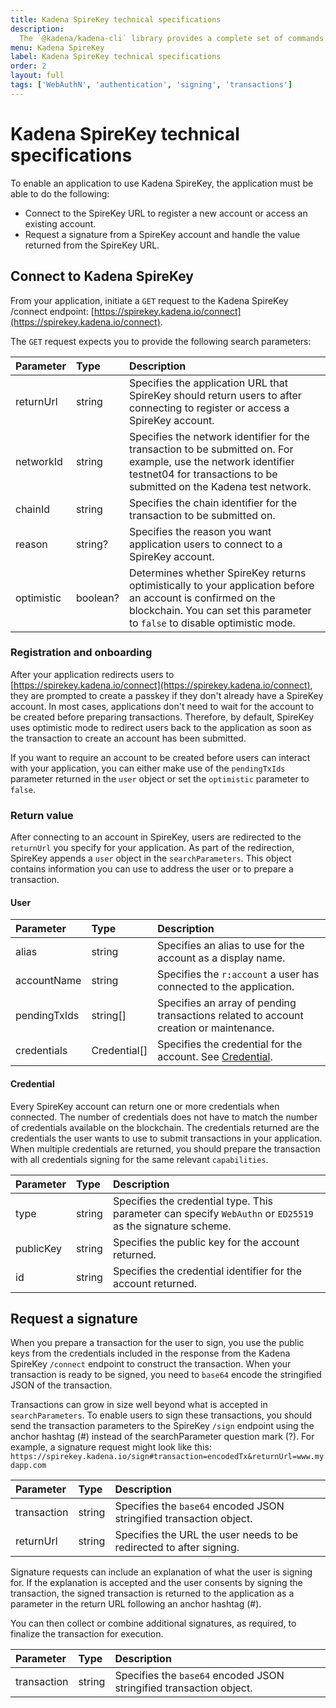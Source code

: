 ```yaml
---
title: Kadena SpireKey technical specifications
description:
  The `@kadena/kadena-cli` library provides a complete set of commands for creating applications and interacting with the Kadena network interactively or by using scripts from the command-line.
menu: Kadena SpireKey
label: Kadena SpireKey technical specifications
order: 2
layout: full
tags: ['WebAuthN', 'authentication', 'signing', 'transactions']
---
```


# Kadena SpireKey technical specifications

To enable an application to use Kadena SpireKey, the application must be able to do the following:

- Connect to the SpireKey URL to register a new account or access an existing account.
- Request a signature from a SpireKey account and handle the value returned from the SpireKey URL.

## Connect to Kadena SpireKey

From your application, initiate a `GET` request to the Kadena SpireKey /connect endpoint:
[https://spirekey.kadena.io/connect](https://spirekey.kadena.io/connect). 

The `GET` request expects you to provide the following search parameters:

| Parameter | Type | Description |
| :--------- | :------- | :---------------------------------------------------------------------- |
| returnUrl  | string   | Specifies the application URL that SpireKey should return users to after connecting to register or access a SpireKey account. |
| networkId  | string   | Specifies the network identifier for the transaction to be submitted on. For example, use the network identifier testnet04 for transactions to be submitted on the Kadena test network. |
| chainId    | string   | Specifies the chain identifier for the transaction to be submitted on. |
| reason     | string?  | Specifies the reason you want application users to connect to a SpireKey account. |
| optimistic | boolean? | Determines whether SpireKey returns optimistically to your application before an account is confirmed on the blockchain. You can set this parameter to `false` to disable optimistic mode. |

### Registration and onboarding

After your application redirects users to
[https://spirekey.kadena.io/connect](https://spirekey.kadena.io/connect), they are
prompted to create a passkey if they don't already have a SpireKey account. In most
cases, applications don't need to wait for the account to be created before preparing
transactions. Therefore, by default, SpireKey uses optimistic mode to redirect users back to the application as soon as the transaction to create an account has been submitted.

If you want to require an account to be created before users can interact with your application, you can either make use of the `pendingTxIds` parameter returned in the `user` object or set the `optimistic` parameter to `false`.

### Return value

After connecting to an account in SpireKey, users are redirected to the `returnUrl` you specify for your application. 
As part of the redirection, SpireKey appends a `user` object in the `searchParameters`. This object contains information you can use to address the user or to prepare a transaction.

#### User

| Parameter | Type | Description                                                              |
| :----------- | :----------- | :----------------------------------------------------------------------- |
| alias        | string       | Specifies an alias to use for the account as a display name. |
| accountName  | string       | Specifies the `r:account` a user has connected to the application. |
| pendingTxIds | string[]     | Specifies an array of pending transactions related to account creation or maintenance. |
| credentials  | Credential[] | Specifies the credential for the account. See [Credential](#credential). |

#### Credential

Every SpireKey account can return one or more credentials when connected. The
number of credentials does not have to match the number of credentials available on
the blockchain. The credentials returned are the credentials the user wants to
use to submit transactions in your application. When multiple credentials are returned, you
should prepare the transaction with all credentials signing for the same relevant `capabilities`.

| Parameter | Type   | Description  |
| :-------- | :----- | :---------------------------------------- |
| type      | string | Specifies the credential type. This parameter can specify `WebAuthn` or `ED25519` as the signature scheme. |
| publicKey | string | Specifies the public key for the account returned.  |
| id        | string | Specifies the credential identifier for the account returned. |

## Request a signature

When you prepare a transaction for the user to sign, you use the public keys from the credentials included in the response from the Kadena SpireKey `/connect` endpoint to construct the transaction. 
When your transaction is ready to be signed, you need to `base64` encode the stringified JSON of the transaction.

Transactions can grow in size well beyond what is accepted in
`searchParameters`. To enable users to sign these transactions, you should send
the transaction parameters to the SpireKey `/sign` endpoint using the anchor hashtag (#) instead of the searchParameter question mark (?). For example, a signature request might look like this:
`https://spirekey.kadena.io/sign#transaction=encodedTx&returnUrl=www.mydapp.com`

| Parameter | Type | Description |
| :-------- | :--- | :---------- |
| transaction | string | Specifies the `base64` encoded JSON stringified transaction object. |
| returnUrl | string | Specifies the URL the user needs to be redirected to after signing. |

Signature requests can include an explanation of what the user is signing for. 
If the explanation is accepted and the user consents by signing the transaction, the signed transaction is returned to the application as a parameter in the return URL following an anchor hashtag (#).

You can then collect or combine additional signatures, as required, to finalize the transaction for execution. 

| Parameter | Type | Description |
| :-------- | :--- | :---------- |
| transaction | string | Specifies the `base64` encoded JSON stringified transaction object. |
